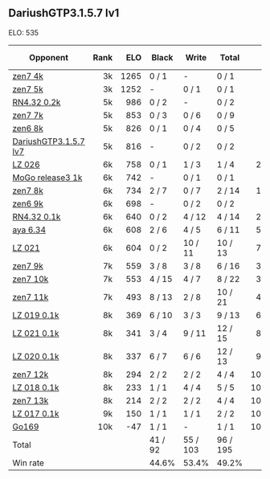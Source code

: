 ## DariushGTP3.1.5.7 lv1 ##

ELO: 535

Opponent | Rank | ELO | Black | Write | Total | Win rate
---------|-----:|----:|-------|-------|-------|-------:
[zen7 4k](zen7%204k.md) | 3k | 1265 | 0 / 1 | - | 0 / 1 | 0.0%
[zen7 5k](zen7%205k.md) | 3k | 1252 | - | 0 / 1 | 0 / 1 | 0.0%
[RN4.32 0.2k](RN4.32%200.2k.md) | 5k | 986 | 0 / 2 | - | 0 / 2 | 0.0%
[zen7 7k](zen7%207k.md) | 5k | 853 | 0 / 3 | 0 / 6 | 0 / 9 | 0.0%
[zen6 8k](zen6%208k.md) | 5k | 826 | 0 / 1 | 0 / 4 | 0 / 5 | 0.0%
[DariushGTP3.1.5.7 lv7](DariushGTP3.1.5.7%20lv7.md) | 5k | 816 | - | 0 / 2 | 0 / 2 | 0.0%
[LZ 026](LZ%20026.md) | 6k | 758 | 0 / 1 | 1 / 3 | 1 / 4 | 25.0%
[MoGo release3 1k](MoGo%20release3%201k.md) | 6k | 742 | - | 0 / 1 | 0 / 1 | 0.0%
[zen7 8k](zen7%208k.md) | 6k | 734 | 2 / 7 | 0 / 7 | 2 / 14 | 14.3%
[zen6 9k](zen6%209k.md) | 6k | 698 | - | 0 / 2 | 0 / 2 | 0.0%
[RN4.32 0.1k](RN4.32%200.1k.md) | 6k | 640 | 0 / 2 | 4 / 12 | 4 / 14 | 28.6%
[aya 6.34](aya%206.34.md) | 6k | 608 | 2 / 6 | 4 / 5 | 6 / 11 | 54.5%
[LZ 021](LZ%20021.md) | 6k | 604 | 0 / 2 | 10 / 11 | 10 / 13 | 76.9%
[zen7 9k](zen7%209k.md) | 7k | 559 | 3 / 8 | 3 / 8 | 6 / 16 | 37.5%
[zen7 10k](zen7%2010k.md) | 7k | 553 | 4 / 15 | 4 / 7 | 8 / 22 | 36.4%
[zen7 11k](zen7%2011k.md) | 7k | 493 | 8 / 13 | 2 / 8 | 10 / 21 | 47.6%
[LZ 019 0.1k](LZ%20019%200.1k.md) | 8k | 369 | 6 / 10 | 3 / 3 | 9 / 13 | 69.2%
[LZ 021 0.1k](LZ%20021%200.1k.md) | 8k | 341 | 3 / 4 | 9 / 11 | 12 / 15 | 80.0%
[LZ 020 0.1k](LZ%20020%200.1k.md) | 8k | 337 | 6 / 7 | 6 / 6 | 12 / 13 | 92.3%
[zen7 12k](zen7%2012k.md) | 8k | 294 | 2 / 2 | 2 / 2 | 4 / 4 | 100.0%
[LZ 018 0.1k](LZ%20018%200.1k.md) | 8k | 233 | 1 / 1 | 4 / 4 | 5 / 5 | 100.0%
[zen7 13k](zen7%2013k.md) | 8k | 214 | 2 / 2 | 2 / 2 | 4 / 4 | 100.0%
[LZ 017 0.1k](LZ%20017%200.1k.md) | 9k | 150 | 1 / 1 | 1 / 1 | 2 / 2 | 100.0%
[Go169](Go169.md) | 10k | -47 | 1 / 1 | - | 1 / 1 | 100.0%
Total | | | 41 / 92 | 55 / 103 | 96 / 195 | 
Win rate| | | 44.6% | 53.4% | 49.2% | 
